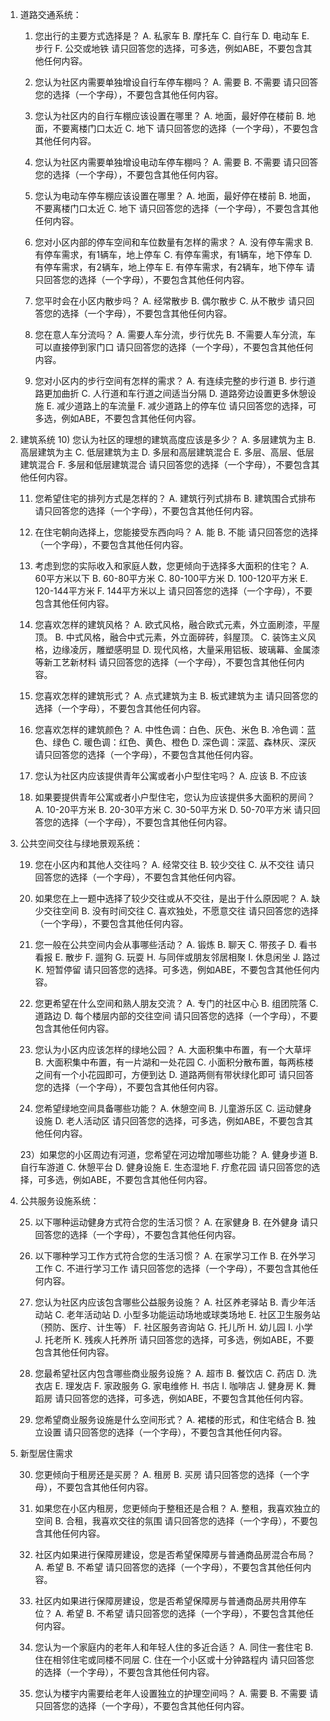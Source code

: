 1. 道路交通系统：
    1)	您出行的主要方式选择是？
    A.	私家车
    B.	摩托车
    C.	自行车
    D.	电动车
    E.	步行
    F.	公交或地铁
    请只回答您的选择，可多选，例如ABE，不要包含其他任何内容。

    2)	您认为社区内需要单独增设自行车停车棚吗？
    A.	需要
    B.	不需要
    请只回答您的选择（一个字母），不要包含其他任何内容。

    3)	您认为社区内的自行车棚应该设置在哪里？
    A.	地面，最好停在楼前
    B.	地面，不要离楼门口太近
    C.	地下
    请只回答您的选择（一个字母），不要包含其他任何内容。

    4)	您认为社区内需要单独增设电动车停车棚吗？
    A.	需要
    B.	不需要
    请只回答您的选择（一个字母），不要包含其他任何内容。

    5)	您认为电动车停车棚应该设置在哪里？
    A.	地面，最好停在楼前
    B.	地面，不要离楼门口太近
    C.	地下
    请只回答您的选择（一个字母），不要包含其他任何内容。

    6)	您对小区内部的停车空间和车位数量有怎样的需求？
    A.	没有停车需求
    B.	有停车需求，有1辆车，地上停车
    C.	有停车需求，有1辆车，地下停车
    D.	有停车需求，有2辆车，地上停车
    E.	有停车需求，有2辆车，地下停车
    请只回答您的选择（一个字母），不要包含其他任何内容。

    7)	您平时会在小区内散步吗？
    A.	经常散步
    B.	偶尔散步
    C.	从不散步
    请只回答您的选择（一个字母），不要包含其他任何内容。

    8)	您在意人车分流吗？
    A.	需要人车分流，步行优先
    B.	不需要人车分流，车可以直接停到家门口
    请只回答您的选择（一个字母），不要包含其他任何内容。

    9)	您对小区内的步行空间有怎样的需求？
    A.	有连续完整的步行道
    B.	步行道路更加曲折
    C.	人行道和车行道之间适当分隔
    D.	道路旁边设置更多休憩设施
    E.	减少道路上的车流量
    F.	减少道路上的停车位
    请只回答您的选择，可多选，例如ABE，不要包含其他任何内容。

2. 建筑系统
    10)	您认为社区的理想的建筑高度应该是多少？
    A.	多层建筑为主
    B.	高层建筑为主
    C.	低层建筑为主
    D.	多层和高层建筑混合
    E.	多层、高层、低层建筑混合
    F.	多层和低层建筑混合
    请只回答您的选择（一个字母），不要包含其他任何内容。

    11)	您希望住宅的排列方式是怎样的？
    A.	建筑行列式排布
    B.	建筑围合式排布
    请只回答您的选择（一个字母），不要包含其他任何内容。

    12)	在住宅朝向选择上，您能接受东西向吗？
    A.	能
    B.	不能
    请只回答您的选择（一个字母），不要包含其他任何内容。

    13)	考虑到您的实际收入和家庭人数，您更倾向于选择多大面积的住宅？
    A.	60平方米以下
    B.	60-80平方米
    C.	80-100平方米
    D.	100-120平方米
    E.	120-144平方米
    F.	144平方米以上
    请只回答您的选择（一个字母），不要包含其他任何内容。

    14)	您喜欢怎样的建筑风格？
    A.	欧式风格，融合欧式元素，外立面刷漆，平屋顶。
    B.	中式风格，融合中式元素，外立面碎砖，斜屋顶。
    C.	装饰主义风格，边缘凌厉，雕塑感明显
    D.	现代风格，大量采用铝板、玻璃幕、金属漆等新工艺新材料
    请只回答您的选择（一个字母），不要包含其他任何内容。

    15)	您喜欢怎样的建筑形式？
    A.	点式建筑为主
    B.	板式建筑为主
    请只回答您的选择（一个字母），不要包含其他任何内容。

    16)	您喜欢怎样的建筑颜色？
    A.	中性色调：白色、灰色、米色
    B.	冷色调：蓝色、绿色
    C.	暖色调：红色、黄色、橙色
    D.	深色调：深蓝、森林灰、深灰
    请只回答您的选择（一个字母），不要包含其他任何内容。

    17)	您认为社区内应该提供青年公寓或者小户型住宅吗？
    A.	应该
    B.	不应该

    18)	如果要提供青年公寓或者小户型住宅，您认为应该提供多大面积的房间？
    A.	10-20平方米
    B.	20-30平方米
    C.	30-50平方米
    D.	50-70平方米
    请只回答您的选择（一个字母），不要包含其他任何内容。

3. 公共空间交往与绿地景观系统：

    19)	您在小区内和其他人交往吗？
    A.	经常交往
    B.	较少交往
    C.	从不交往
    请只回答您的选择（一个字母），不要包含其他任何内容。

    20)	如果您在上一题中选择了较少交往或从不交往，是出于什么原因呢？
    A.	缺少交往空间
    B.	没有时间交往
    C.	喜欢独处，不愿意交往
    请只回答您的选择（一个字母），不要包含其他任何内容。

    21)	您一般在公共空间内会从事哪些活动？
    A.	锻炼
    B.	聊天
    C.	带孩子
    D.	看书看报
    E.	散步
    F.	遛狗
    G.	玩耍
    H.	与同伴或朋友邻居相聚
    I.	休息闲坐
    J.	路过
    K.	短暂停留
    请只回答您的选择。可多选，例如ABE，不要包含其他任何内容。

    22)	您更希望在什么空间和熟人朋友交流？
    A.	专门的社区中心
    B.	组团院落
    C.	道路边
    D.	每个楼层内部的交往空间
    请只回答您的选择（一个字母），不要包含其他任何内容。

    23)	您认为小区内应该怎样的绿地公园？
    A.	大面积集中布置，有一个大草坪
    B.	大面积集中布置，有一片湖和一处花园
    C.	小面积分散布置，每两栋楼之间有一个小花园即可，方便到达
    D.	道路两侧有带状绿化即可
    请只回答您的选择（一个字母），不要包含其他任何内容。

    24)	您希望绿地空间具备哪些功能？
    A.	休憩空间
    B.	儿童游乐区
    C.	运动健身设施
    D.	老人活动区
    请只回答您的选择，可多选，例如ABE，不要包含其他任何内容。

    23）如果您的小区周边有河道，您希望在河边增加哪些功能？
    A.	健身步道
    B.	自行车游道
    C.	休憩平台
    D.	健身设施
    E.	生态湿地
    F.	疗愈花园
    请只回答您的选择，可多选，例如ABE，不要包含其他任何内容。

4. 公共服务设施系统：

    25)	以下哪种运动健身方式符合您的生活习惯？
    A.	在家健身
    B.	在外健身
    请只回答您的选择（一个字母），不要包含其他任何内容。

    26)	以下哪种学习工作方式符合您的生活习惯？
    A.	在家学习工作
    B.	在外学习工作
    C.	不进行学习工作
    请只回答您的选择（一个字母），不要包含其他任何内容。

    27)	您认为社区内应该包含哪些公益服务设施？
    A.	社区养老驿站
    B.	青少年活动站
    C.	老年活动站
    D.	小型多功能运动场地或球类场地
    E.	社区卫生服务站（预防、医疗、计生等）
    F.	社区服务咨询站
    G.	托儿所
    H.	幼儿园
    I.	小学
    J.	托老所
    K.	残疾人托养所
    请只回答您的选择，可多选，例如ABE，不要包含其他任何内容。

    28)	您最希望社区内包含哪些商业服务设施？
    A.	超市
    B.	餐饮店
    C.	药店
    D.	洗衣店
    E.	理发店
    F.	家政服务
    G.	家电维修
    H.	书店
    I.	咖啡店
    J.	健身房
    K.	舞蹈房
    请只回答您的选择，可多选，例如ABE，不要包含其他任何内容。

    29)	您希望商业服务设施是什么空间形式？
    A.	裙楼的形式，和住宅结合
    B.	独立设置
    请只回答您的选择（一个字母），不要包含其他任何内容。

5. 新型居住需求

    30)	您更倾向于租房还是买房？
    A.	租房
    B.	买房
    请只回答您的选择（一个字母），不要包含其他任何内容。

    31)	如果您在小区内租房，您更倾向于整租还是合租？
    A.	整租，我喜欢独立的空间
    B.	合租，我喜欢交往的氛围
    请只回答您的选择（一个字母），不要包含其他任何内容。

    32)	社区内如果进行保障房建设，您是否希望保障房与普通商品房混合布局？
    A.	希望
    B.	不希望
    请只回答您的选择（一个字母），不要包含其他任何内容。

    33)	社区内如果进行保障房建设，您是否希望保障房与普通商品房共用停车位？
    A.	希望
    B.	不希望
    请只回答您的选择（一个字母），不要包含其他任何内容。

    34)	您认为一个家庭内的老年人和年轻人住的多近合适？
    A.	同住一套住宅
    B.	住在相邻住宅或同楼不同层
    C.	住在一个小区或十分钟路程内
    请只回答您的选择（一个字母），不要包含其他任何内容。

    35)	您认为楼宇内需要给老年人设置独立的护理空间吗？
    A.	需要
    B.	不需要
    请只回答您的选择（一个字母），不要包含其他任何内容。
